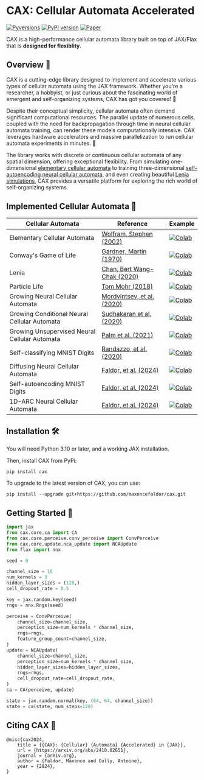 # CAX: Cellular Automata Accelerated
[![Pyversions](https://img.shields.io/pypi/pyversions/cax.svg?style=flat-square)](https://pypi.python.org/pypi/cax)
[![PyPI version](https://badge.fury.io/py/cax.svg)](https://badge.fury.io/py/cax)
[![Paper](http://img.shields.io/badge/paper-arxiv.2410.02651-B31B1B.svg)](https://arxiv.org/abs/2410.02651)

CAX is a high-performance cellular automata library built on top of JAX/Flax that is **designed for flexiblity**.

## Overview 🔎

CAX is a cutting-edge library designed to implement and accelerate various types of cellular automata using the JAX framework. Whether you're a researcher, a hobbyist, or just curious about the fascinating world of emergent and self-organizing systems, CAX has got you covered! 🧬

Despite their conceptual simplicity, cellular automata often demand significant computational resources. The parallel update of numerous cells, coupled with the need for backpropagation through time in neural cellular automata training, can render these models computationally intensive. CAX leverages hardware accelerators and massive parallelization to run cellular automata experiments in minutes. 🚀

The library works with discrete or continuous cellular automata of any spatial dimension, offering exceptional flexibility. From simulating one-dimensional [elementary cellular automata](https://github.com/maxencefaldor/cax/blob/main/examples/elementary_ca.ipynb) to training three-dimensional [self-autoencoding neural cellular automata](https://github.com/maxencefaldor/cax/blob/main/examples/self_autoencoding_mnist.ipynb), and even creating beautiful [Lenia simulations](https://github.com/maxencefaldor/cax/blob/main/examples/lenia.ipynb), CAX provides a versatile platform for exploring the rich world of self-organizing systems.

## Implemented Cellular Automata 🦎

| Cellular Automata | Reference | Example |
| --- | --- | --- |
| Elementary Cellular Automata | [Wolfram, Stephen (2002)](https://www.wolframscience.com/nks/) | [![Colab](https://colab.research.google.com/assets/colab-badge.svg)](https://colab.research.google.com/github/maxencefaldor/cax/blob/main/examples/elementary_ca.ipynb) |
| Conway's Game of Life | [Gardner, Martin (1970)](https://web.stanford.edu/class/sts145/Library/life.pdf) | [![Colab](https://colab.research.google.com/assets/colab-badge.svg)](https://colab.research.google.com/github/maxencefaldor/cax/blob/main/examples/life.ipynb) |
| Lenia | [Chan, Bert Wang-Chak (2020)](https://arxiv.org/pdf/2005.03742) | [![Colab](https://colab.research.google.com/assets/colab-badge.svg)](https://colab.research.google.com/github/maxencefaldor/cax/blob/main/examples/lenia.ipynb) |
| Particle Life | [Tom Mohr (2018)](https://particle-life.com/) | [![Colab](https://colab.research.google.com/assets/colab-badge.svg)](https://colab.research.google.com/github/maxencefaldor/cax/blob/main/examples/particle_life.ipynb) |
| Growing Neural Cellular Automata | [Mordvintsev, et al. (2020)](https://distill.pub/2020/growing-ca/) |[![Colab](https://colab.research.google.com/assets/colab-badge.svg)](https://colab.research.google.com/github/maxencefaldor/cax/blob/main/examples/growing_nca.ipynb) |
| Growing Conditional Neural Cellular Automata | [Sudhakaran et al. (2020)](http://arxiv.org/abs/2205.06806) | [![Colab](https://colab.research.google.com/assets/colab-badge.svg)](https://colab.research.google.com/github/maxencefaldor/cax/blob/main/examples/growing_conditional_nca.ipynb) |
| Growing Unsupervised Neural Cellular Automata | [Palm et al. (2021)](https://arxiv.org/abs/2201.12360) | [![Colab](https://colab.research.google.com/assets/colab-badge.svg)](https://colab.research.google.com/github/maxencefaldor/cax/blob/main/examples/growing_unsupervised_nca.ipynb) |
| Self-classifying MNIST Digits | [Randazzo, et al. (2020)](https://distill.pub/2020/selforg/mnist/) |[![Colab](https://colab.research.google.com/assets/colab-badge.svg)](https://colab.research.google.com/github/maxencefaldor/cax/blob/main/examples/self_classifying_mnist.ipynb) |
| Diffusing Neural Cellular Automata | [Faldor, et al. (2024)](https://arxiv.org/abs/2410.02651) | [![Colab](https://colab.research.google.com/assets/colab-badge.svg)](https://colab.research.google.com/github/maxencefaldor/cax/blob/main/examples/diffusing_nca.ipynb) |
| Self-autoencoding MNIST Digits | [Faldor, et al. (2024)](https://arxiv.org/abs/2410.02651) | [![Colab](https://colab.research.google.com/assets/colab-badge.svg)](https://colab.research.google.com/github/maxencefaldor/cax/blob/main/examples/self_autoencoding_mnist.ipynb) |
| 1D-ARC Neural Cellular Automata | [Faldor, et al. (2024)](https://arxiv.org/abs/2410.02651) | [![Colab](https://colab.research.google.com/assets/colab-badge.svg)](https://colab.research.google.com/github/maxencefaldor/cax/blob/main/examples/1d_arc_nca.ipynb) |

## Installation 🛠️

You will need Python 3.10 or later, and a working JAX installation.

Then, install CAX from PyPi:
```
pip install cax
```

To upgrade to the latest version of CAX, you can use:
```
pip install --upgrade git+https://github.com/maxencefaldor/cax.git
```

## Getting Started 🚦

```python
import jax
from cax.core.ca import CA
from cax.core.perceive.conv_perceive import ConvPerceive
from cax.core.update.nca_update import NCAUpdate
from flax import nnx

seed = 0

channel_size = 16
num_kernels = 3
hidden_layer_sizes = (128,)
cell_dropout_rate = 0.5

key = jax.random.key(seed)
rngs = nnx.Rngs(seed)

perceive = ConvPerceive(
	channel_size=channel_size,
	perception_size=num_kernels * channel_size,
	rngs=rngs,
	feature_group_count=channel_size,
)
update = NCAUpdate(
	channel_size=channel_size,
	perception_size=num_kernels * channel_size,
	hidden_layer_sizes=hidden_layer_sizes,
	rngs=rngs,
	cell_dropout_rate=cell_dropout_rate,
)
ca = CA(perceive, update)

state = jax.random.normal(key, (64, 64, channel_size))
state = ca(state, num_steps=128)
```

## Citing CAX 📝

```
@misc{cax2024,
	title = {{CAX}: {Cellular} {Automata} {Accelerated} in {JAX}},
	url = {https://arxiv.org/abs/2410.02651},
	journal = {arXiv.org},
	author = {Faldor, Maxence and Cully, Antoine},
	year = {2024},
}
```
